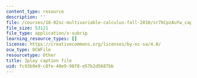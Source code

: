 ```yaml
---
content_type: resource
description: ''
file: /courses/18-02sc-multivariable-calculus-fall-2010/sr7kCpzAuYw_captions.vtt
file_size: 53121
file_type: application/x-subrip
learning_resource_types: []
license: https://creativecommons.org/licenses/by-nc-sa/4.0/
ocw_type: OCWFile
resourcetype: Other
title: 3play caption file
uid: fc93b9e9-c8fe-40e9-98f8-e57b2d5687bb
---
```

